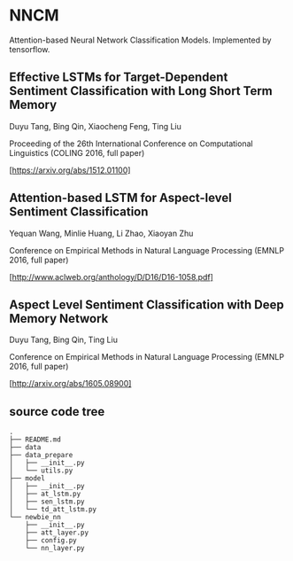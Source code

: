 # NNCM
Attention-based Neural Network Classification Models. Implemented by tensorflow.


## Effective LSTMs for Target-Dependent Sentiment Classification with Long Short Term Memory

Duyu Tang, Bing Qin, Xiaocheng Feng, Ting Liu

Proceeding of the 26th International Conference on Computational Linguistics (COLING 2016, full paper)

[https://arxiv.org/abs/1512.01100]


## Attention-based LSTM for Aspect-level Sentiment Classification

Yequan Wang, Minlie Huang, Li Zhao, Xiaoyan Zhu

Conference on Empirical Methods in Natural Language Processing (EMNLP 2016, full paper)

[http://www.aclweb.org/anthology/D/D16/D16-1058.pdf]


## Aspect Level Sentiment Classification with Deep Memory Network

Duyu Tang, Bing Qin, Ting Liu

Conference on Empirical Methods in Natural Language Processing (EMNLP 2016, full paper)

[http://arxiv.org/abs/1605.08900]


## source code tree

    .
    ├── README.md
    ├── data
    ├── data_prepare
    │   ├── __init__.py
    │   └── utils.py
    ├── model
    │   ├── __init__.py
    │   ├── at_lstm.py
    │   ├── sen_lstm.py
    │   └── td_att_lstm.py
    └── newbie_nn
        ├── __init__.py
        ├── att_layer.py
        ├── config.py
        └── nn_layer.py
